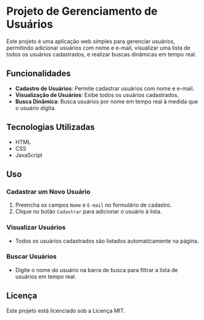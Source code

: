 # Projeto de Gerenciamento de Usuários

Este projeto é uma aplicação web simples para gerenciar usuários, permitindo adicionar usuários com nome e e-mail, visualizar uma lista de todos os usuários cadastrados, e realizar buscas dinâmicas em tempo real.

## Funcionalidades

- **Cadastro de Usuários**: Permite cadastrar usuários com nome e e-mail.
- **Visualização de Usuários**: Exibe todos os usuários cadastrados.
- **Busca Dinâmica**: Busca usuários por nome em tempo real à medida que o usuário digita.

## Tecnologias Utilizadas

- HTML
- CSS
- JavaScript

## Uso

### Cadastrar um Novo Usuário

1. Preencha os campos `Nome` e `E-mail` no formulário de cadastro.
2. Clique no botão `Cadastrar` para adicionar o usuário à lista.

### Visualizar Usuários

- Todos os usuários cadastrados são listados automaticamente na página.

### Buscar Usuários

- Digite o nome do usuário na barra de busca para filtrar a lista de usuários em tempo real.

## Licença

Este projeto está licenciado sob a Licença MIT.

